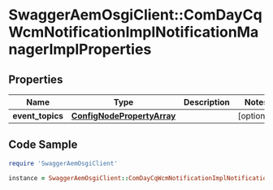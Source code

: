 # SwaggerAemOsgiClient::ComDayCqWcmNotificationImplNotificationManagerImplProperties

## Properties

Name | Type | Description | Notes
------------ | ------------- | ------------- | -------------
**event_topics** | [**ConfigNodePropertyArray**](ConfigNodePropertyArray.md) |  | [optional] 

## Code Sample

```ruby
require 'SwaggerAemOsgiClient'

instance = SwaggerAemOsgiClient::ComDayCqWcmNotificationImplNotificationManagerImplProperties.new(event_topics: null)
```


